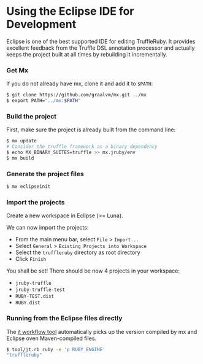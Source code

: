# Using the Eclipse IDE for Development

Eclipse is one of the best supported IDE for editing TruffleRuby.
It provides excellent feedback from the Truffle DSL annotation processor
and actually keeps the project built at all times by rebuilding it incrementally.

### Get Mx

If you do not already have mx, clone it and add it to `$PATH`:
```bash
$ git clone https://github.com/graalvm/mx.git ../mx
$ export PATH="../mx:$PATH"
```

### Build the project

First, make sure the project is already built from the command line:
```bash
$ mx update
# Consider the truffle framework as a binary dependency
$ echo MX_BINARY_SUITES=truffle >> mx.jruby/env
$ mx build
```

### Generate the project files

```bash
$ mx eclipseinit
```

### Import the projects

Create a new workspace in Eclipse (>= Luna).

We can now import the projects:
* From the main menu bar, select `File` > `Import...`
* Select `General` > `Existing Projects into Workspace`
* Select the `truffleruby` directory as root directory
* Click `Finish`

You shall be set!
There should be now 4 projects in your workspace:
* `jruby-truffle`
* `jruby-truffle-test`
* `RUBY-TEST.dist`
* `RUBY.dist`

### Running from the Eclipse files directly

The [jt workflow tool](https://github.com/graalvm/truffleruby/blob/truffle-head/doc/contributor/workflow.md)
automatically picks up the version compiled by mx and Eclipse oven Maven-compiled files.

```bash
$ tool/jt.rb ruby -e 'p RUBY_ENGINE'
"truffleruby"
```
